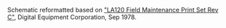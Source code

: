 Schematic reformatted based on ["LA120 Field Maintenance Print Set Rev C"](https://archive.org/details/bitsavers_decterminact79_36675195/page/n25),
Digital Equipment Corporation, Sep 1978.
